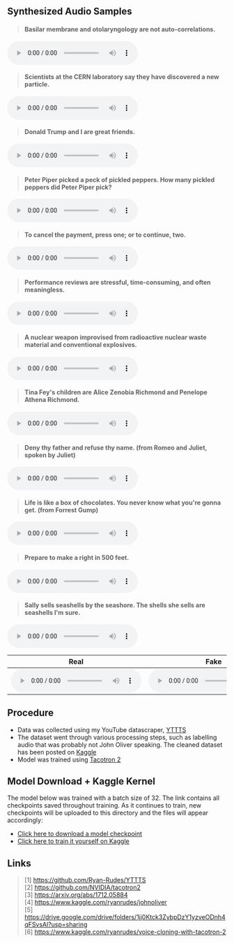 ## Synthesized Audio Samples

> #### Basilar membrane and otolaryngology are not auto-correlations.
<audio controls=""><source src="samples/1.wav"></audio>

> #### Scientists at the CERN laboratory say they have discovered a new particle.
<audio controls=""><source src="samples/2.wav"></audio>

> #### Donald Trump and I are great friends.
<audio controls=""><source src="samples/3.wav"></audio>

> #### Peter Piper picked a peck of pickled peppers. How many pickled peppers did Peter Piper pick?
<audio controls=""><source src="samples/4.wav"></audio>

> #### To cancel the payment, press one; or to continue, two.
<audio controls=""><source src="samples/5.wav"></audio>

> #### Performance reviews are stressful, time-consuming, and often meaningless.
<audio controls=""><source src="samples/6.wav"></audio>

> #### A nuclear weapon improvised from radioactive nuclear waste material and conventional explosives.
<audio controls=""><source src="samples/7.wav"></audio>

> #### Tina Fey's children are Alice Zenobia Richmond and Penelope Athena Richmond.
<audio controls=""><source src="samples/8.wav"></audio>

> #### Deny thy father and refuse thy name. (from Romeo and Juliet, spoken by Juliet)
<audio controls=""><source src="samples/9.wav"></audio>

> #### Life is like a box of chocolates. You never know what you're gonna get. (from Forrest Gump)
<audio controls=""><source src="samples/10.wav"></audio>

> #### Prepare to make a right in 500 feet.
<audio controls=""><source src="samples/11.wav"></audio>

> #### Sally sells seashells by the seashore. The shells she sells are seashells I'm sure.
<audio controls=""><source src="samples/12.wav"></audio>

<table>
  <thead>
    <tr>
      <th>Real</th>
      <th>Fake</th>
    </tr>
  </thead>
  <tbody>
    <tr>
      <td><audio controls=""><source src="samples/comparisons/1/real.wav" type="audio/wav"></audio></td>
      <td><audio controls=""><source src="samples/comparisons/1/fake.wav" type="audio/wav"></audio></td>
    </tr>
  </tbody>
</table>

## Procedure
* Data was collected using my YouTube datascraper, [YTTTS](https://github.com/Ryan-Rudes/YTTTS)
* The dataset went through various processing steps, such as labelling audio that was probably not John Oliver speaking. The cleaned dataset has been posted on [Kaggle](https://www.kaggle.com/ryanrudes/johnoliver)
* Model was trained using [Tacotron 2](https://github.com/NVIDIA/tacotron2)

## Model Download + Kaggle Kernel
The model below was trained with a batch size of 32. The link contains all checkpoints saved throughout training. As it continues to train, new checkpoints will be uploaded to this directory and the files will appear accordingly:

* [Click here to download a model checkpoint](https://drive.google.com/drive/folders/1jj0Ktck3ZybpDzY1yzveODnh4qFSvsAl?usp=sharing)
* [Click here to train it yourself on Kaggle](https://www.kaggle.com/ryanrudes/voice-cloning-with-tacotron-2)

## Links
> [1] https://github.com/Ryan-Rudes/YTTTS \
> [2] https://github.com/NVIDIA/tacotron2 \
> [3] https://arxiv.org/abs/1712.05884 \
> [4] https://www.kaggle.com/ryanrudes/johnoliver \
> [5] https://drive.google.com/drive/folders/1jj0Ktck3ZybpDzY1yzveODnh4qFSvsAl?usp=sharing \
> [6] https://www.kaggle.com/ryanrudes/voice-cloning-with-tacotron-2
